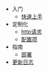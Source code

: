 - 入门
  - [快速上手](zh-cn/getting-started.md)
- 定制化
  - [http请求](zh-cn/request.md)
  - [配置项](zh-cn/configuration.md)
- 指南
  - [部署](zh-cn/deploy.md)
- [更新日志](zh-cn/change-log.md)
